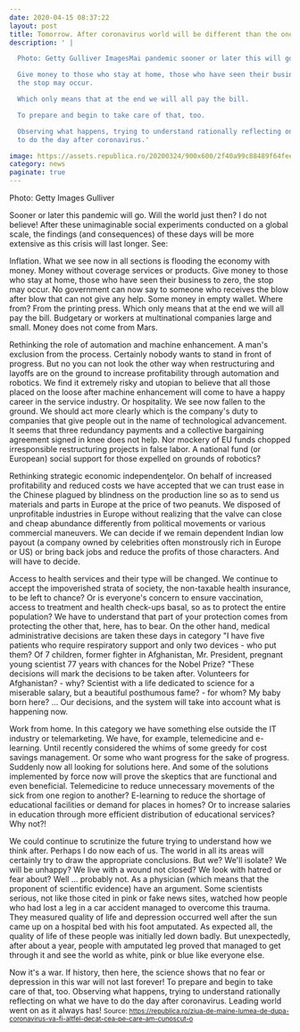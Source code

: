 ```yaml
--- 
date: 2020-04-15 08:37:22
layout: post
title: Tomorrow. After coronavirus world will be different than the one I knew
description: ' |

  Photo: Getty Gulliver ImagesMai pandemic sooner or later this will go.

  Give money to those who stay at home, those who have seen their business to zero,
  the stop may occur.

  Which only means that at the end we will all pay the bill.

  To prepare and begin to take care of that, too.

  Observing what happens, trying to understand rationally reflecting on what we have
  to do the day after coronavirus.'

image: https://assets.republica.ro/20200324/900x600/2f40a99c88489f64fee4e60a395b552ce7598a4c.jpg
category: news
paginate: true
---
```



Photo: Getty Images Gulliver

Sooner or later this pandemic will go. Will the world just then? I do not believe! After these unimaginable social experiments conducted on a global scale, the findings (and consequences) of these days will be more extensive as this crisis will last longer. See:

Inflation. What we see now in all sections is flooding the economy with money. Money without coverage services or products. Give money to those who stay at home, those who have seen their business to zero, the stop may occur. No government can now say to someone who receives the blow after blow that can not give any help. Some money in empty wallet. Where from? From the printing press. Which only means that at the end we will all pay the bill. Budgetary or workers at multinational companies large and small. Money does not come from Mars.

Rethinking the role of automation and machine enhancement. A man's exclusion from the process. Certainly nobody wants to stand in front of progress. But no you can not look the other way when restructuring and layoffs are on the ground to increase profitability through automation and robotics. We find it extremely risky and utopian to believe that all those placed on the loose after machine enhancement will come to have a happy career in the service industry. Or hospitality. We see now fallen to the ground. We should act more clearly which is the company's duty to companies that give people out in the name of technological advancement. It seems that three redundancy payments and a collective bargaining agreement signed in knee does not help. Nor mockery of EU funds chopped irresponsible restructuring projects in false labor. A national fund (or European) social support for those expelled on grounds of robotics?

Rethinking strategic economic independenţelor. On behalf of increased profitability and reduced costs we have accepted that we can trust ease in the Chinese plagued by blindness on the production line so as to send us materials and parts in Europe at the price of two peanuts. We disposed of unprofitable industries in Europe without realizing that the valve can close and cheap abundance differently from political movements or various commercial maneuvers. We can decide if we remain dependent Indian low payout (a company owned by celebrities often monstrously rich in Europe or US) or bring back jobs and reduce the profits of those characters. And will have to decide.

Access to health services and their type will be changed. We continue to accept the impoverished strata of society, the non-taxable health insurance, to be left to chance? Or is everyone's concern to ensure vaccination, access to treatment and health check-ups basal, so as to protect the entire population? We have to understand that part of your protection comes from protecting the other that, here, has to bear. On the other hand, medical administrative decisions are taken these days in category "I have five patients who require respiratory support and only two devices - who put them? Of 7 children, former fighter in Afghanistan, Mr. President, pregnant young scientist 77 years with chances for the Nobel Prize? "These decisions will mark the decisions to be taken after. Volunteers for Afghanistan? - why? Scientist with a life dedicated to science for a miserable salary, but a beautiful posthumous fame? - for whom? My baby born here? ... Our decisions, and the system will take into account what is happening now.

Work from home. In this category we have something else outside the IT industry or telemarketing. We have, for example, telemedicine and e-learning. Until recently considered the whims of some greedy for cost savings management. Or some who want progress for the sake of progress. Suddenly now all looking for solutions here. And some of the solutions implemented by force now will prove the skeptics that are functional and even beneficial. Telemedicine to reduce unnecessary movements of the sick from one region to another? E-learning to reduce the shortage of educational facilities or demand for places in homes? Or to increase salaries in education through more efficient distribution of educational services? Why not?!

We could continue to scrutinize the future trying to understand how we think after. Perhaps I do now each of us. The world in all its areas will certainly try to draw the appropriate conclusions. But we? We'll isolate? We will be unhappy? We live with a wound not closed? We look with hatred or fear about? Well ... probably not. As a physician (which means that the proponent of scientific evidence) have an argument. Some scientists serious, not like those cited in pink or fake news sites, watched how people who had lost a leg in a car accident managed to overcome this trauma. They measured quality of life and depression occurred well after the sun came up on a hospital bed with his foot amputated. As expected all, the quality of life of these people was initially led down badly. But unexpectedly, after about a year, people with amputated leg proved that managed to get through it and see the world as white, pink or blue like everyone else.

Now it's a war. If history, then here, the science shows that no fear or depression in this war will not last forever! To prepare and begin to take care of that, too. Observing what happens, trying to understand rationally reflecting on what we have to do the day after coronavirus. Leading world went on as it always has!
<small>Source: <span><a href='https://republica.ro/ziua-de-maine-lumea-de-dupa-coronavirus-va-fi-altfel-decat-cea-pe-care-am-cunoscut-o'>https://republica.ro/ziua-de-maine-lumea-de-dupa-coronavirus-va-fi-altfel-decat-cea-pe-care-am-cunoscut-o</a></span></small>